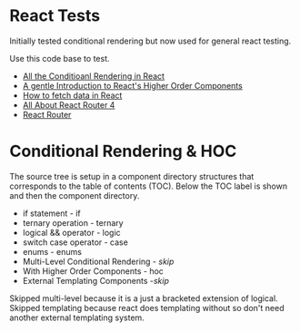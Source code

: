 # React Tests

Initially tested conditional rendering but now used for general react testing.

Use this code base to test.

  - [All  the Conditioanl Rendering in React](https://www.robinwieruch.de/conditional-rendering-react/)
  - [A gentle Introduction to React's Higher Order Components](https://www.robinwieruch.de/gentle-introduction-higher-order-components/)
  - [How to fetch data in React](https://www.robinwieruch.de/react-fetching-data/)
  - [All About React Router 4](https://css-tricks.com/react-router-4/)
  - [React Router](https://reacttraining.com/react-router/web/example/basic)


# Conditional Rendering &amp; HOC

The source tree is setup in a component directory structures
that corresponds to the table of contents (TOC). Below the
TOC label is shown and then the component directory.

  - if statement - if
  - ternary operation - ternary
  - logical && operator - logic
  - switch case operator - case
  - enums - enums
  - Multi-Level Conditional Rendering - _skip_
  - With Higher Order Components - hoc
  - External Templating Components -_skip_

Skipped multi-level because it is a just a bracketed extension of logical.
Skipped templating because react does templating without so don't need
another external templating system.
